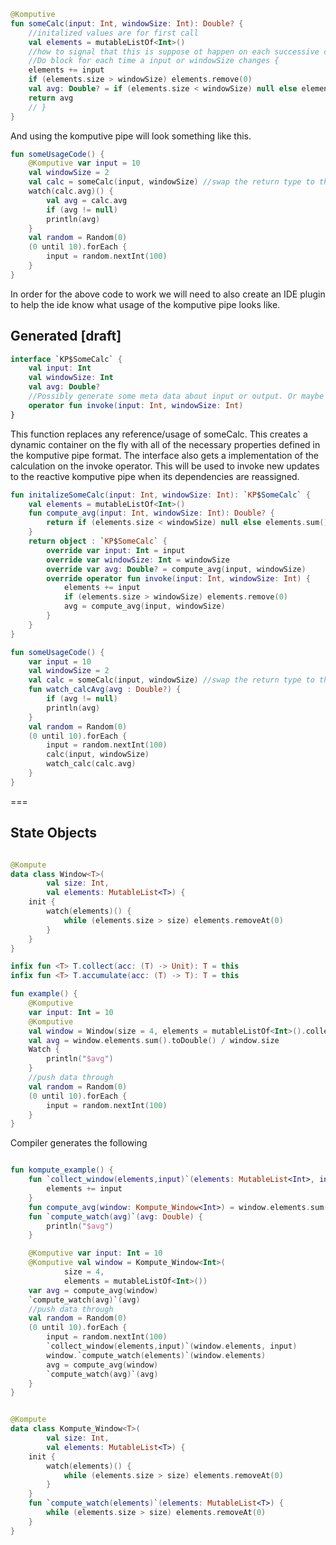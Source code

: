 ```kotlin
@Komputive
fun someCalc(input: Int, windowSize: Int): Double? {
    //initalized values are for first call
    val elements = mutableListOf<Int>()
    //how to signal that this is suppose ot happen on each successive change
    //Do block for each time a input or windowSize changes {
    elements += input
    if (elements.size > windowSize) elements.remove(0)
    val avg: Double? = if (elements.size < windowSize) null else elements.sum() / windowSize.toDouble()
    return avg
    // }
}
```
And using the komputive pipe will look something like this. 
```kotlin
fun someUsageCode() {
    @Komputive var input = 10
    val windowSize = 2
    val calc = someCalc(input, windowSize) //swap the return type to the generated interface in compiler pugin + ide plugin
    watch(calc.avg)() {
        val avg = calc.avg
        if (avg != null)
        println(avg)
    }
    val random = Random(0)
    (0 until 10).forEach {
        input = random.nextInt(100)
    }
}
```

In order for the above code to work we will need to also create an IDE plugin to help the ide know what usage of the komputive pipe looks like. 


## Generated [draft]
```kotlin
interface `KP$SomeCalc` {
    val input: Int
    val windowSize: Int
    val avg: Double?
    //Possibly generate some meta data about input or output. Or maybe atleast a designated return type?
    operator fun invoke(input: Int, windowSize: Int)
}
```
This function replaces any reference/usage of someCalc. This creates a dynamic container on the fly with all of the necessary properties defined in the komputive pipe format. The interface also gets a implementation of the calculation on the invoke operator. This will be used to invoke new updates to the reactive komputive pipe when its dependencies are reassigned. 
```kotlin
fun initalizeSomeCalc(input: Int, windowSize: Int): `KP$SomeCalc` {
    val elements = mutableListOf<Int>()
    fun compute_avg(input: Int, windowSize: Int): Double? {
        return if (elements.size < windowSize) null else elements.sum() / windowSize.toDouble()
    }
    return object : `KP$SomeCalc` {
        override var input: Int = input
        override var windowSize: Int = windowSize
        override var avg: Double? = compute_avg(input, windowSize)
        override operator fun invoke(input: Int, windowSize: Int) {
            elements += input
            if (elements.size > windowSize) elements.remove(0)
            avg = compute_avg(input, windowSize)
        }
    }
}
```

```kotlin
fun someUsageCode() {
    var input = 10
    val windowSize = 2
    val calc = someCalc(input, windowSize) //swap the return type to the generated interface in compiler pugin + ide plugin
    fun watch_calcAvg(avg : Double?) {
        if (avg != null)
        println(avg)
    }
    val random = Random(0)
    (0 until 10).forEach {
        input = random.nextInt(100)
        calc(input, windowSize)
        watch_calc(calc.avg)
    }
}
```
===

## State Objects

```kotlin

@Kompute
data class Window<T>(
        val size: Int,
        val elements: MutableList<T>) {
    init {
        watch(elements)() {
            while (elements.size > size) elements.removeAt(0)
        }
    }
}

infix fun <T> T.collect(acc: (T) -> Unit): T = this
infix fun <T> T.accumulate(acc: (T) -> T): T = this

fun example() {
    @Komputive
    var input: Int = 10
    @Komputive
    val window = Window(size = 4, elements = mutableListOf<Int>().collect { it += input })
    val avg = window.elements.sum().toDouble() / window.size
    Watch {
        println("$avg")
    }
    //push data through
    val random = Random(0)
    (0 until 10).forEach {
        input = random.nextInt(100)
    }
}
```
Compiler generates the following
```kotlin

fun kompute_example() {
    fun `collect_window(elements,input)`(elements: MutableList<Int>, input: Int) {
        elements += input
    }
    fun compute_avg(window: Kompute_Window<Int>) = window.elements.sum().toDouble() / window.size
    fun `compute_watch(avg)`(avg: Double) {
        println("$avg")
    }

    @Komputive var input: Int = 10
    @Komputive val window = Kompute_Window<Int>(
            size = 4,
            elements = mutableListOf<Int>())
    var avg = compute_avg(window)
    `compute_watch(avg)`(avg)
    //push data through
    val random = Random(0)
    (0 until 10).forEach {
        input = random.nextInt(100)
        `collect_window(elements,input)`(window.elements, input)
        window.`compute_watch(elements)`(window.elements)
        avg = compute_avg(window)
        `compute_watch(avg)`(avg)
    }
}


@Kompute
data class Kompute_Window<T>(
        val size: Int,
        val elements: MutableList<T>) {
    init {
        watch(elements)() {
            while (elements.size > size) elements.removeAt(0)
        }
    }
    fun `compute_watch(elements)`(elements: MutableList<T>) {
        while (elements.size > size) elements.removeAt(0)
    }
}
```
